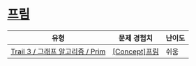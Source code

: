 # [프림](https://www.codetree.ai/trails/complete/curated-cards/intro-ga-prim)

|유형|문제 경험치|난이도|
|---|---|---|
|[Trail 3 / 그래프 알고리즘 / Prim](https://www.codetree.ai/trail-info/novice-high/)|[[Concept]프림](https://www.codetree.ai/trails/complete/curated-cards/intro-ga-prim/)|쉬움|

